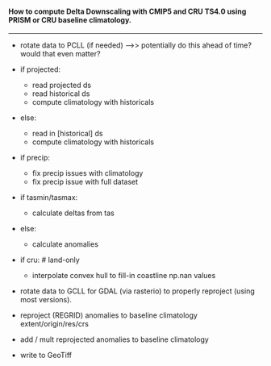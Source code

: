 #### How to compute Delta Downscaling with CMIP5 and CRU TS4.0 using PRISM or CRU baseline climatology. 
---

- rotate data to PCLL (if needed) -->> potentially do this ahead of time? would that even matter? 

- if projected:
	- read projected ds
	- read historical ds
	- compute climatology with historicals
- else:
	- read in [historical] ds
	- compute climatology with historicals

- if precip:
	- fix precip issues with climatology
	- fix precip issue with full dataset

- if tasmin/tasmax:
	- calculate deltas from tas
- else:	
	- calculate anomalies

- if cru: # land-only
	- interpolate convex hull to fill-in coastline np.nan values

- rotate data to GCLL for GDAL (via rasterio) to properly reproject (using most versions).
- reproject (REGRID) anomalies to baseline climatology extent/origin/res/crs
- add / mult reprojected anomalies to baseline climatology
- write to GeoTiff

